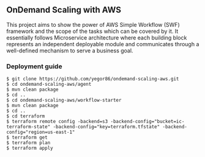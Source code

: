 ## OnDemand Scaling with AWS

This project aims to show the power of AWS Simple Workflow (SWF) framework and the scope of the tasks which can be covered by it.
It essentially follows Microservice architecture where each building block represents an independent deployable module and communicates through 
a well-defined mechanism to serve a business goal.

### Deployment guide

    $ git clone https://github.com/yegor86/ondemand-scaling-aws.git
    $ cd ondemand-scaling-aws/agent
    $ mvn clean package
    $ cd ..
    $ cd ondemand-scaling-aws/workflow-starter
    $ mvn clean package
    $ cd ..
    $ cd terraform
    $ terraform remote config -backend=s3 -backend-config="bucket=ic-terraform-state" -backend-config="key=terraform.tfstate" -backend-config="region=us-east-1"
    $ terraform get
    $ terraform plan
    $ terraform apply

